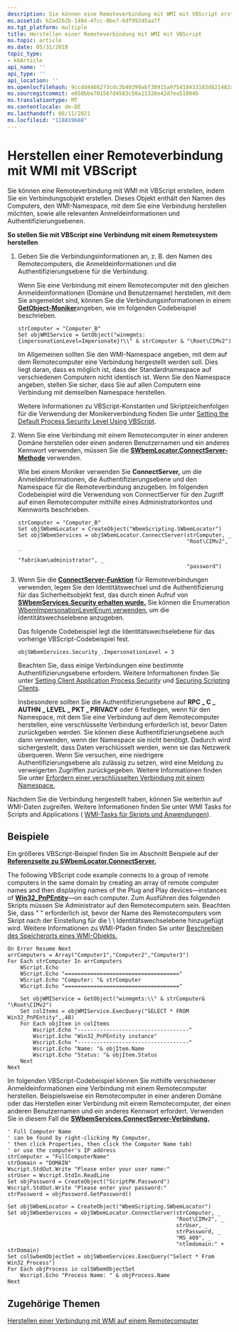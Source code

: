 ```yaml
---
description: Sie können eine Remoteverbindung mit WMI mit VBScript erstellen, indem Sie ein Verbindungsobjekt erstellen. Dieses Objekt enthält den Namen des Computers, den WMI-Namespace, mit dem Sie eine Verbindung herstellen möchten, sowie alle relevanten Anmeldeinformationen und Authentifizierungsebenen.
ms.assetid: b2ad262b-148d-47cc-8be7-6df99245aa7f
ms.tgt_platform: multiple
title: Herstellen einer Remoteverbindung mit WMI mit VBScript
ms.topic: article
ms.date: 05/31/2018
topic_type:
- kbArticle
api_name: ''
api_type: ''
api_location: ''
ms.openlocfilehash: 9ccdd4466273cdc3b49399abf30915a975418433183d821482a8fa92920d52d4
ms.sourcegitcommit: e858bbe701567d4583c50a11326e42d7ea51804b
ms.translationtype: MT
ms.contentlocale: de-DE
ms.lasthandoff: 08/11/2021
ms.locfileid: "118819688"
---
```

# <a name="connecting-to-wmi-remotely-with-vbscript"></a>Herstellen einer Remoteverbindung mit WMI mit VBScript

Sie können eine Remoteverbindung mit WMI mit VBScript erstellen, indem Sie ein Verbindungsobjekt erstellen. Dieses Objekt enthält den Namen des Computers, den WMI-Namespace, mit dem Sie eine Verbindung herstellen möchten, sowie alle relevanten Anmeldeinformationen und Authentifizierungsebenen.

**So stellen Sie mit VBScript eine Verbindung mit einem Remotesystem herstellen**

1.  Geben Sie die Verbindungsinformationen an, z. B. den Namen des Remotecomputers, die Anmeldeinformationen und die Authentifizierungsebene für die Verbindung.

    Wenn Sie eine Verbindung mit einem Remotecomputer mit den gleichen Anmeldeinformationen (Domäne und Benutzername) herstellen, mit dem Sie angemeldet sind, können Sie die Verbindungsinformationen in einem [**GetObject-Moniker**](/windows/desktop/api/WbemCli/nf-wbemcli-iwbemservices-getobject)[](constructing-a-moniker-string.md)angeben, wie im folgenden Codebeispiel beschrieben.

    ```VB
    strComputer = "Computer_B"
    Set objWMIService = GetObject("winmgmts:{impersonationLevel=Impersonate}!\\" & strComputer & "\Root\CIMv2")
    ```

    

    Im Allgemeinen sollten Sie den WMI-Namespace angeben, mit dem auf dem Remotecomputer eine Verbindung hergestellt werden soll. Dies liegt daran, dass es möglich ist, dass der Standardnamespace auf verschiedenen Computern nicht identisch ist. Wenn Sie den Namespace angeben, stellen Sie sicher, dass Sie auf allen Computern eine Verbindung mit demselben Namespace herstellen.

    Weitere Informationen zu VBScript-Konstanten und Skriptzeichenfolgen für die Verwendung der Monikerverbindung finden Sie unter [Setting the Default Process Security Level Using VBScript](setting-the-default-process-security-level-using-vbscript.md).

2.  Wenn Sie eine Verbindung mit einem Remotecomputer in einer anderen Domäne herstellen oder einen anderen Benutzernamen und ein anderes Kennwort verwenden, müssen Sie die [**SWbemLocator.ConnectServer-Methode**](swbemlocator-connectserver.md) verwenden.

    Wie bei einem Moniker verwenden Sie **ConnectServer,** um die Anmeldeinformationen, die Authentifizierungsebene und den Namespace für die Remoteverbindung anzugeben. Im folgenden Codebeispiel wird die Verwendung von ConnectServer für den Zugriff auf einen Remotecomputer mithilfe eines Administratorkontos und Kennworts beschrieben.

    ```VB
    strComputer = "Computer_B"
    Set objSWbemLocator = CreateObject("WbemScripting.SWbemLocator")
    Set objSWbemServices = objSWbemLocator.ConnectServer(strComputer, _
                                                         "Root\CIMv2", _
                                                         "fabrikam\administrator", _
                                                         "password")
    ```

    

3.  Wenn Sie die [**ConnectServer-Funktion**](swbemlocator-connectserver.md) für Remoteverbindungen verwenden, legen Sie den Identitätswechsel und die Authentifizierung für das Sicherheitsobjekt fest, das durch einen Aufruf von [**SWbemServices.Security erhalten wurde.**](swbemservices-security-.md) Sie können die Enumeration [WbemImpersonationLevelEnum verwenden,](/windows/desktop/api/Wbemdisp/ne-wbemdisp-wbemimpersonationlevelenum) um die Identitätswechselebene anzugeben.

    Das folgende Codebeispiel legt die Identitätswechselebene für das vorherige VBScript-Codebeispiel fest.

    ```VB
    objSWbemServices.Security_.ImpersonationLevel = 3
    ```

    

    Beachten Sie, dass einige Verbindungen eine bestimmte Authentifizierungsebene erfordern. Weitere Informationen finden Sie unter [Setting Client Application Process Security](setting-client-application-process-security.md) und [Securing Scripting Clients](securing-scripting-clients.md).

    Insbesondere sollten Sie die Authentifizierungsebene auf **RPC \_ C \_ AUTHN \_ LEVEL \_ PKT \_ PRIVACY** oder 6 festlegen, wenn für den Namespace, mit dem Sie eine Verbindung auf dem Remotecomputer herstellen, eine verschlüsselte Verbindung erforderlich ist, bevor Daten zurückgeben werden. Sie können diese Authentifizierungsebene auch dann verwenden, wenn der Namespace sie nicht benötigt. Dadurch wird sichergestellt, dass Daten verschlüsselt werden, wenn sie das Netzwerk überqueren. Wenn Sie versuchen, eine niedrigere Authentifizierungsebene als zulässig zu setzen, wird eine Meldung zu verweigerten Zugriffen zurückgegeben. Weitere Informationen finden Sie unter [Erfordern einer verschlüsselten Verbindung mit einem Namespace.](requiring-an-encrypted-connection-to-a-namespace.md)

Nachdem Sie die Verbindung hergestellt haben, können Sie weiterhin auf WMI-Daten zugreifen. Weitere Informationen finden Sie unter WMI Tasks for Scripts and Applications ( [WMI-Tasks für Skripts und Anwendungen](wmi-tasks-for-scripts-and-applications.md)).

## <a name="examples"></a>Beispiele

Ein größeres VBScript-Beispiel finden Sie im Abschnitt Beispiele auf der [**Referenzseite zu SWbemLocator.ConnectServer.**](swbemlocator-connectserver.md)

The following VBScript code example connects to a group of remote computers in the same domain by creating an array of remote computer names and then displaying names of the Plug and Play devices—instances of [**Win32\_PnPEntity**](/windows/desktop/CIMWin32Prov/win32-pnpentity)—on each computer. Zum Ausführen des folgenden Skripts müssen Sie Administrator auf den Remotecomputern sein. Beachten Sie, dass " " erforderlich ist, bevor der Name des Remotecomputers vom Skript nach der Einstellung für die \\ \\ Identitätswechselebene hinzugefügt wird. Weitere Informationen zu WMI-Pfaden finden Sie unter [Beschreiben des Speicherorts eines WMI-Objekts.](describing-the-location-of-a-wmi-object.md)


```VB
On Error Resume Next 
arrComputers = Array("Computer1","Computer2","Computer3")
For Each strComputer In arrComputers
    WScript.Echo
    WScript.Echo "===================================="
    WScript.Echo "Computer: "& strComputer
    WScript.Echo "===================================="

    Set objWMIService = GetObject("winmgmts:\\" & strComputer& "\Root\CIMv2") 
    Set colItems = objWMIService.ExecQuery("SELECT * FROM Win32_PnPEntity",,48) 
    For Each objItem in colItems 
        Wscript.Echo "-----------------------------------"
        Wscript.Echo "Win32_PnPEntity instance"
        Wscript.Echo "-----------------------------------"
        Wscript.Echo "Name: "& objItem.Name
        Wscript.Echo "Status: "& objItem.Status
    Next
Next
```



Im folgenden VBScript-Codebeispiel können Sie mithilfe verschiedener Anmeldeinformationen eine Verbindung mit einem Remotecomputer herstellen. Beispielsweise ein Remotecomputer in einer anderen Domäne oder das Herstellen einer Verbindung mit einem Remotecomputer, der einen anderen Benutzernamen und ein anderes Kennwort erfordert. Verwenden Sie in diesem Fall die [**SWbemServices.ConnectServer-Verbindung.**](swbemlocator-connectserver.md)


```VB
' Full Computer Name
' can be found by right-clicking My Computer,
' then click Properties, then click the Computer Name tab)
' or use the computer's IP address
strComputer = "FullComputerName" 
strDomain = "DOMAIN" 
Wscript.StdOut.Write "Please enter your user name:"
strUser = Wscript.StdIn.ReadLine 
Set objPassword = CreateObject("ScriptPW.Password")
Wscript.StdOut.Write "Please enter your password:"
strPassword = objPassword.GetPassword()
 
Set objSWbemLocator = CreateObject("WbemScripting.SWbemLocator")
Set objSWbemServices = objSWbemLocator.ConnectServer(strComputer, _
                                                     "Root\CIMv2", _
                                                     strUser, _
                                                     strPassword, _
                                                     "MS_409", _
                                                     "ntlmdomain:" + strDomain)
Set colSwbemObjectSet = objSWbemServices.ExecQuery("Select * From Win32_Process")
For Each objProcess in colSWbemObjectSet
    Wscript.Echo "Process Name: " & objProcess.Name 
Next
```



## <a name="related-topics"></a>Zugehörige Themen

<dl> <dt>

[Herstellen einer Verbindung mit WMI auf einem Remotecomputer](connecting-to-wmi-on-a-remote-computer.md)
</dt> </dl>

 

 
